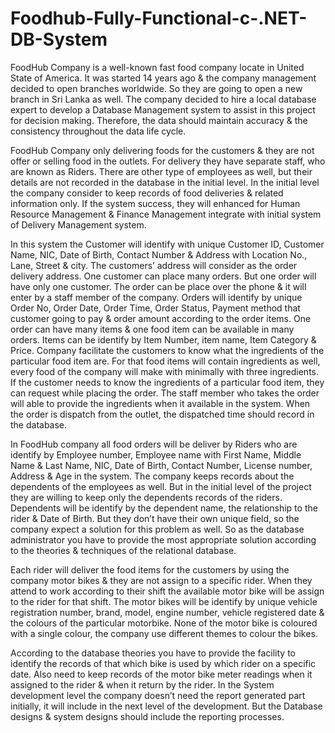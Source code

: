 # Foodhub-Fully-Functional-c-.NET-DB-System

FoodHub Company is a well-known fast food company locate in United State of America. 
It was started 14 years ago & the company management decided to open branches 
worldwide. So they are going to open a new branch in Sri Lanka as well. The company 
decided to hire a local database expert to develop a Database Management system to assist 
in this project for decision making. Therefore, the data should maintain accuracy & the 
consistency throughout the data life cycle. 

FoodHub Company only delivering foods for the customers & they are not offer or selling 
food in the outlets. For delivery they have separate staff, who are known as Riders. There 
are other type of employees as well, but their details are not recorded in the database in 
the initial level. In the initial level the company consider to keep records of food deliveries 
& related information only. If the system success, they will enhanced for Human Resource 
Management & Finance Management integrate with initial system of Delivery 
Management system.  

In this system the Customer will identify with unique Customer ID, Customer Name, NIC, 
Date of Birth, Contact Number & Address with Location No., Lane, Street & city. The 
customers’ address will consider as the order delivery address. One customer can place 
many orders. But one order will have only one customer. The order can be place over the 
phone & it will enter by a staff member of the company. Orders will identify by unique 
Order No, Order Date, Order Time, Order Status, Payment method that customer going to 
pay & order amount according to the order items. One order can have many items & one 
food item can be available in many orders. Items can be identify by Item Number, item 
name, Item Category & Price. Company facilitate the customers to know what the 
ingredients of the particular food item are. For that food items will contain ingredients as 
well, every food of the company will make with minimally with three ingredients. If the 
customer needs to know the ingredients of a particular food item, they can request while 
placing the order. The staff member who takes the order will able to provide the ingredients 
when it available in the system. When the order is dispatch from the outlet, the dispatched 
time should record in the database.  

In FoodHub company all food orders will be deliver by Riders who are identify by Employee 
number, Employee name with First Name, Middle Name & Last Name, NIC, Date of Birth, 
Contact Number, License number, Address & Age in the system. The company keeps 
records about the dependents of the employees as well. But in the initial level of the project 
they are willing to keep only the dependents records of the riders.  Dependents will be 
identify by the dependent name, the relationship to the rider & Date of Birth. But they don’t 
have their own unique field, so the company expect a solution for this problem as well. So 
as the database administrator you have to provide the most appropriate solution according 
to the theories & techniques of the relational database.  

Each rider will deliver the food items for the customers by using the company motor bikes 
& they are not assign to a specific rider. When they attend to work according to their shift 
the available motor bike will be assign to the rider for that shift. The motor bikes will be 
identify by unique vehicle registration number, brand, model, engine number, vehicle 
registered date & the colours of the particular motorbike. None of the motor bike is 
coloured with a single colour, the company use different themes to colour the bikes. 

According to the database theories you have to provide the facility to identify the records 
of that which bike is used by which rider on a specific date. Also need to keep records of 
the motor bike meter readings when it assigned to the rider & when it return by the rider. 
In the System development level the company doesn’t need the report generated part 
initially, it will include in the next level of the development. But the Database designs & 
system designs should include the reporting processes.
